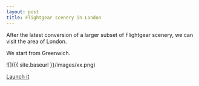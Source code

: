```yaml
---
layout: post
title: Flightgear scenery in London
---
```

After the latest conversion of a larger subset of Flightgear scenery, we can visit the area of London.

We start from Greenwich.

![]({{ site.baseurl }}/images/xx.png)


[Launch it](https://yard.de/tcp-flightgear/webgl.html?scene=AdvancedSceneryScene&vr-controlpanel-posrot=0,0,0,200,90,0&offsetVR=0.0,%200.0,%200.0&devmode=false&enableHud=false&enableNearView=false&initialLocation=51.47752,0,500&initialHeading=270)



